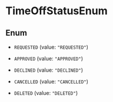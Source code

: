 

# TimeOffStatusEnum

## Enum


* `REQUESTED` (value: `"REQUESTED"`)

* `APPROVED` (value: `"APPROVED"`)

* `DECLINED` (value: `"DECLINED"`)

* `CANCELLED` (value: `"CANCELLED"`)

* `DELETED` (value: `"DELETED"`)



